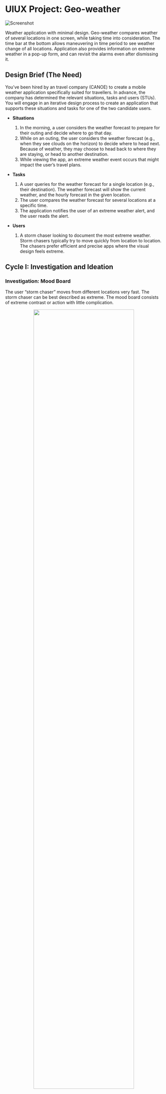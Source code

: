 # UIUX Project: Geo-weather
<!--finished product design-->
![Screenshot](Geo-Weather.png)
  
Weather application with minimal design. Geo-weather compares weather
of several locations in one screen, while taking time into consideration. The time bar at the
bottom allows maneuvering in time period to see weather change of all locations.
Application also provides information on extreme weather in a pop-up form, and can revisit
the alarms even after dismissing it.

## Design Brief (The Need)
You’ve been hired by an travel company (CANOE) to create a mobile weather application specifically suited for travellers. In advance, the company has determined the relevant situations, tasks and users (STUs). You will engage in an iterative design process to create an application that supports these situations and tasks for one of the two candidate users.

* **Situations**
  1. In the morning, a user considers the weather forecast to prepare for their outing and decide where to go that day.
  2. While on an outing, the user considers the weather forecast (e.g., when they see clouds on the horizon) to decide where to head next. Because of weather, they may choose to head back to where they are staying, or head to another destination.
  3. While viewing the app, an extreme weather event occurs that might impact the user’s travel plans.
  
* **Tasks**
  1. A user queries for the weather forecast for a single location (e.g., their destination). The weather forecast will show the current weather, and the hourly forecast in the given location.
  2. The user compares the weather forecast for several locations at a specific time.
  3. The application notifies the user of an extreme weather alert, and the user reads the alert. 
  
* **Users**
  1. A storm chaser looking to document the most extreme weather. Storm chasers typically try to move quickly from location to location. The chasers prefer efficient and precise apps where the visual design feels extreme.
   
   
   
   
   
## Cycle I: Investigation and Ideation  
### Investigation: Mood Board
  
The user “storm chaser” moves from different locations very fast. The storm chaser can be best described as extreme. The mood board consists of extreme contrast or action with little complication.
  
<div align="center"><img src="Mood-Board.png" width=80%></div>
  
### Theme
  1. **Saturation**  
  The mood board focuses mostly on prime colors: blue and red, making the overall board feel saturated. Eliminating less vivid color from the board allowed it to be very extreme with color choice. The biggest reasoning behind was to create vivid and clear implication as how the user should feel.

  2. **Isolation**  
  While the mood board is filled with strong red and blue, the rest is mostly filled with black, or the absence of color. The intention behind these selections of images was to keep the focus of the user on the information shown by eliminating unnecessary components, keeping the application simple.

  3. **Conflict**  
  The conflict of two main colors red and blue carry certain expectation of describing something hot and cold. The shown two conflicting colors on mood board to the user will guide user to assume the information will have to do with temperature.  
  At the middle of the mood board, two prime color merges and shows violet and the overall board includes hint of white and violet to create sense of gradation between two conflicting colors.


### Ideation: Interaction Sketches  
<!--six different ui design-->

| **1.Geo-weather Forecast** | **2. Mix-Match Forecast** |
| ---------------------- | --------------------- |
| <div align="center"><img src="Initial-Interaction-Sketches-Geo-Weather-Forecast.png" width=50%></div> |  <div align="center"><img src="Initial-Interaction-Sketches-Mix-Match_forecast.png" width=50%></div> |
| This application incorporates geographic representation of locations the user would be interested to visualize. The meter at the bottom represents time period you want to search, and the labels for each location will show the weather at that time. | Like any conventional weather application, this application can represent weather for each day. However, the user can swipe each date to display wanted locations for that date.                                                                           |
| **3. Weather Calendar**    | **4. Excelling Weather**  |
| <div align="center"><img src="Initial-Interaction-Sketches-Weather-Calendar.png" width=50%></div> |  <div align="center"><img src="Initial-Interaction-Sketches-Excelling-Weather.png" width=50%></div> |
| This application can show calendar filled with minimal weather information. For each day, you can choose which location’s weather you want to display. | Spreadsheet-like display of simple weather for each location, for each day. User can select which day and location to highlight to mark which place will have desired weather. |
| **5. Weather Where** | **6. Weather Calendar** |
| <div align="center"><img src="Initial-Interaction-Sketches-Weather-Where.png" width=50%></div> |  <div align="center"><img src="Initial-Interaction-Sketches-Weather-Calendar2.png" width=50%></div> |
| The upper half of the display can be scrolled to show consecutive days, and for each day the user can choose which location to show. Right now, 6/13 is selected and user is in process to choose which location to display. | The user can choose specific day on calendar. When chosen, list of considered location will pop out for user to decide which location’s weather will be shown on the calendar for that day. |

## Cycle II: Low-fidelity Prototype  

### Wireframe  
A wireframe was drawn before high-fidelity implementation to clear the specification project needed. Four key screens of the application was prototyped and detailed information or implementation needs were designed.  
<div align="center"><img src="cycleIIrefined.jpg" width=50%></div>

  1. Home page of the application with the map
  2. Page to search and add locations to the main page
  3. Detailed information focusing on one location of the listed locations
  4. NOtifation page of weather change

### Peer Critique Summary
* Peer critique on refined interaction sketch overall points out positive aspect of time bar feature described on Geo-weather application, as it will provide storm chasing user with quick check of weather in all the locations depending on time change. However, the application still needs to further describe how locations can be edited. Good feature to add to the time bar would be a way to reset the bar to be at current time, after maneuvering around.  
* Feature like adding location seemed to take up too much space, which leads to interfering of core information display. Therefore, features that are less critical will be minimized and simplified to stay direct and intuitive. Improvement on the time bar is needed, as the time and hour needs to be more specific, or better aligned with the weather information’s time resolution.  
* Location specific information shown from my different application Mix-match Forecast can be used with Geo-weather to better display detailed weather information on specific location when the user needs. New screen will allow location specific information to be better displayed, providing what user will be looking for.


## Cycle III: High-fidelity Prototype and Reflection  

### Youtube Demonstration  
<div align="center">**Click the image below**</div>
<a href="http://www.youtube.com/watch?feature=player_embedded&v=S-UPxXe-UI8" target="_blank"><img src="Geo-Weather.png"/></a>
















